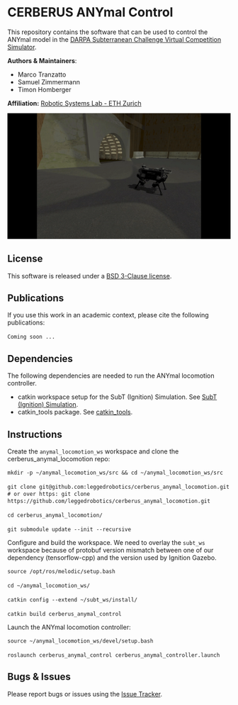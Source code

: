 # CERBERUS ANYmal Control
This repository contains the software that can be used to control the ANYmal model in the  [DARPA Subterranean Challenge Virtual Competition Simulator](https://bitbucket.org/osrf/subt/wiki/Home).

**Authors & Maintainers**: 
  * Marco Tranzatto
  * Samuel Zimmermann
  * Timon Homberger
  
**Affiliation:** [Robotic Systems Lab - ETH Zurich](https://rsl.ethz.ch/the-lab.html)

[![CERBERUS ANYmal](doc/cerberus_anymal.gif)](doc/cerberus_anymal.gif)

## License
This software is released under a [BSD 3-Clause license](LICENSE).

## Publications
If you use this work in an academic context, please cite the following publications:

`Coming soon ...`

## Dependencies
The following dependencies are needed to run the ANYmal locomotion controller.
* catkin workspace setup for the SubT (Ignition) Simulation. See [SubT (Ignition) Simulation](https://bitbucket.org/osrf/subt/wiki/tutorials/SystemSetupInstall).
* catkin_tools package. See [catkin_tools](https://catkin-tools.readthedocs.io/en/latest/installing.html).

## Instructions
Create the `anymal_locomotion_ws` workspace and clone the cerberus_anymal_locomotion repo:
```
mkdir -p ~/anymal_locomotion_ws/src && cd ~/anymal_locomotion_ws/src

git clone git@github.com:leggedrobotics/cerberus_anymal_locomotion.git # or over https: git clone https://github.com/leggedrobotics/cerberus_anymal_locomotion.git

cd cerberus_anymal_locomotion/

git submodule update --init --recursive
```

Configure and build the workspace. We need to overlay the `subt_ws` workspace because of protobuf version mismatch between one of our dependency (tensorflow-cpp) and the version used by Ignition Gazebo.
```
source /opt/ros/melodic/setup.bash

cd ~/anymal_locomotion_ws/

catkin config --extend ~/subt_ws/install/

catkin build cerberus_anymal_control
```

Launch the ANYmal locomotion controller:
```
source ~/anymal_locomotion_ws/devel/setup.bash

roslaunch cerberus_anymal_control cerberus_anymal_controller.launch
```

## Bugs & Issues
Please report bugs or issues using the [Issue Tracker](https://github.com/leggedrobotics/cerberus_anymal_locomotion/issues).
